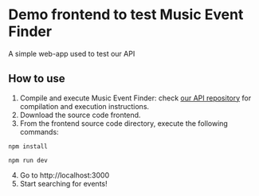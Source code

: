# Demo frontend to test Music Event Finder

A simple web-app used to test our API

## How to use

1. Compile and execute Music Event Finder: check  [our API repository](/https://github.com/A-D-Events/music-event-finder) for compilation and execution instructions.
2. Download the source code frontend.
3. From the frontend source code directory, execute the following commands:
```
npm install
```

```
npm run dev
```
4. Go to http://localhost:3000
5. Start searching for events!
